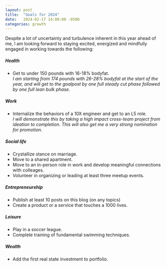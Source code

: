 ```yaml
---
layout: post
title:  "Goals for 2024"
date:   2024-02-17 14:00:00 -0500
categories: growth
---
```

Despite a lot of uncertainty and turbulence inherent in this year ahead of me, I am looking forward to staying excited, energized and mindfully engaged in working towards the following:

##### Health
- Get to under 150 pounds with 16-18% bodyfat.<br>
_I am starting from 174 pounds with 26-28% bodyfat at the start of the year, and will get to the goalpost by one full steady cut phase followed by one full lean bulk phase_.

##### Work
- Internalize the behaviors of a 10X engineer and get to an L5 role.<br>
_I will demonstrate this by taking a high impact cross-team project from ideation to completion. This will also get me a very strong nomination for promotion_.

##### Social life
- Crystallize stance on marriage.
- Move to a shared apartment.
- Move to an in-person role in work and develop meaningful connections with colleages.
- Volunteer in organizing or leading at least three meetup events.

##### Entrepreneurship
- Publish at least 10 posts on this blog (on any topics)
- Create a product or a service that touches a 1000 lives.

##### Leisure
- Play in a soccer league.
- Complete training of fundamental swimming techniques.


##### Wealth
- Add the first real state investment to portfolio.

